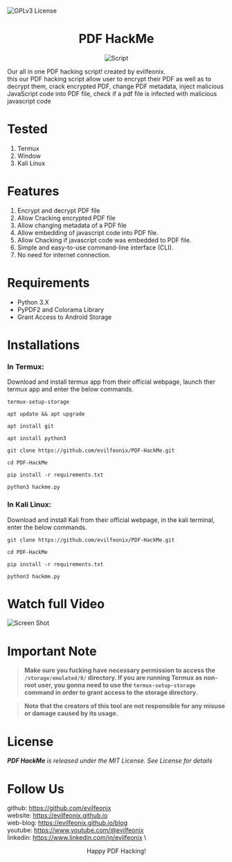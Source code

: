 ![GPLv3 License](https://img.shields.io/badge/License-GPL%20v3-yellow.svg) 

<div align="center">


# PDF HackMe

![Script](https://github.com/evilfeonix/PDF-HackMe/blog/main/img/banner.jpg)

</div>

Our all in one PDF hacking script! created by evilfeonix.\
this our PDF hacking script allow user to encrypt their PDF as well as to decrypt them, crack encrypted PDF, change PDF metadata, inject malicious JavaScript code into PDF file, check if a pdf file is infected with malicious javascript code

<!-- A python based-injector or should i say embedding script that enable malicious actor to simply craft his/her malicious JavaScript payload into a PDF file, by prepending (`app.`) to the javascript payload. This what enables the javascript execution in vulnerable applications. -->

<!-- 
PDF-HackMe J5 is design to modify user javascript payload by prepending (`app.`) to the payload. Then finally embedded the modified javascript payload into PDF file using a python library known as pyPDF2. -->

<!-- # How Malicious PDF File Attack Works
1. A malicious actor manage to craft and inject a malicious javascript payload into PDF file and send it to his/her victims.
2. If the victims open the malicious PDF file on a vulnerable web or other application (app that allow javascript execution)
3. The vulnerable application will execute the evil javascript payload, which will then download a malicious file (eg. trojan, keylogger, or rootkit) to the target machine, allowing those malicious actors to gain access to the target machine. -->

# Tested
1. Termux
2. Window
3. Kali Linux

# Features
1. Encrypt and decrypt PDF file
1. Allow Cracking encrypted PDF file
1. Allow changing metadata of a PDF file
2. Allow embedding of javascript code into PDF file.
2. Allow Chacking if javascript code was embedded to PDF file.
3. Simple and easy-to-use command-line interface (CLI).
5. No need for internet connection.

# Requirements
- Python 3.X
- PyPDF2 and Colorama Library
- Grant Access to Android Storage

# Installations
### In Termux:
Download and install termux app from their official webpage, launch ther termux app and enter the below commands.
```
termux-setup-storage
```
```
apt update && apt upgrade
```
```
apt install git
```
```
apt install python3
```
```
git clone https://github.com/evilfeonix/PDF-HackMe.git
```
```
cd PDF-HackMe
```
```
pip install -r requirements.txt
```
```
python3 hackme.py 
```

### In Kali Linux:
Download and install Kali from their official webpage, in the kali terminal, enter the below commands.
```
git clone https://github.com/evilfeonix/PDF-HackMe.git
```
```
cd PDF-HackMe
```
```
pip install -r requirements.txt
```
```
python3 hackme.py 
```
 
# Watch full Video
![Screen Shot](https://github.com/evilfeonix/PDF-HackMe/blog/main/img/example.jpg)

# Important Note

> **Make sure you fucking have necessary permission to access the `/storage/emulated/0/` directory. If you are running Termux as non-root user, you gonna need to use the `termux-setup-storage` command in order to grant access to the storage directory.**

> **Note that the creators of this tool are not responsible for any misuse or damage caused by its usage.**


# License

_**PDF HackMe** is released under the MIT License. See License for details_ 

#  Follow Us
github: https://github.com/evilfeonix \
website: https://evilfeonix.github.io \
web-blog: https://evilfeonix.github.io/blog \
youtube: https://www.youtube.com/@evilfeonix \
linkedin: https://www.linkedin.com/in/evilfeonix \

<div align="center" >
    Happy PDF Hacking!
</div>
